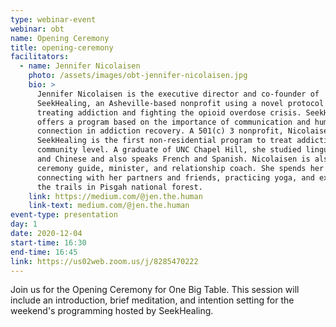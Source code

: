 ```yaml
---
type: webinar-event
webinar: obt
name: Opening Ceremony
title: opening-ceremony
facilitators:
  - name: Jennifer Nicolaisen
    photo: /assets/images/obt-jennifer-nicolaisen.jpg
    bio: >
      Jennifer Nicolaisen is the executive director and co-founder of
      SeekHealing, an Asheville-based nonprofit using a novel protocol for
      treating addiction and fighting the opioid overdose crisis. SeekHealing
      offers a program based on the importance of communication and human social
      connection in addiction recovery. A 501(c) 3 nonprofit, Nicolaisen says
      SeekHealing is the first non-residential program to treat addiction at the
      community level. A graduate of UNC Chapel Hill, she studied linguistics
      and Chinese and also speaks French and Spanish. Nicolaisen is also a
      ceremony guide, minister, and relationship coach. She spends her free time
      connecting with her partners and friends, practicing yoga, and exploring
      the trails in Pisgah national forest.
    link: https://medium.com/@jen.the.human
    link-text: medium.com/@jen.the.human
event-type: presentation
day: 1
date: 2020-12-04
start-time: 16:30
end-time: 16:45
link: https://us02web.zoom.us/j/8285470222
---
```


Join us for the Opening Ceremony for One Big Table. This session will include an introduction, brief meditation, and intention setting for the weekend's programming hosted by SeekHealing.
